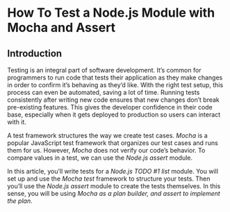 # How To Test a Node.js Module with Mocha and Assert

## Introduction

Testing is an integral part of software development. It’s common for programmers to run code that tests their application as they make changes in order to confirm it’s behaving as they’d like. With the right test setup, this process can even be automated, saving a lot of time. Running tests consistently after writing new code ensures that new changes don’t break pre-existing features. This gives the developer confidence in their code base, especially when it gets deployed to production so users can interact with it.

A test framework structures the way we create test cases. *Mocha* is a popular JavaScript test framework that organizes our test cases and runs them for us. However, *Mocha* does not verify our code’s behavior. To compare values in a test, we can use the *Node.js assert* module.

In this article, you’ll write tests for a *Node.js TODO #1 list* module. You will set up and use the *Mocha test* framework to structure your tests. Then you’ll use the *Node.js assert* module to create the tests themselves. In this sense, you will be using *Mocha as a plan builder, and assert to implement the plan*.
